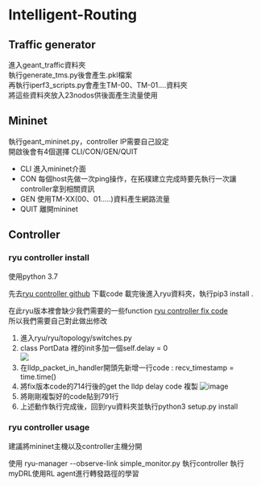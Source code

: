 # Intelligent-Routing
## Traffic generator

進入geant_traffic資料夾  
執行generate_tms.py後會產生.pkl檔案  
再執行iperf3_scripts.py會產生TM-00、TM-01....資料夾  
將這些資料夾放入23nodos供後面產生流量使用


## Mininet

執行geant_mininet.py，controller IP需要自己設定  
開啟後會有4個選擇 CLI/CON/GEN/QUIT
* CLI
進入mininet介面
* CON
每個host先做一次ping操作，在拓樸建立完成時要先執行一次讓controller拿到相關資訊
* GEN
使用TM-XX(00、01.....)資料產生網路流量
* QUIT
離開mininet

## Controller

### ryu controller install

使用python 3.7

先去[ryu controller github](https://github.com/faucetsdn/ryu) 下載code
載完後進入ryu資料夾，執行pip3 install .

在此ryu版本裡會缺少我們需要的一些function  [ryu controller fix code](https://github.com/muzixing/ryu/blob/master/ryu/topology/switches.py)  
所以我們需要自己對此做出修改

1. 進入ryu/ryu/topology/switches.py
2. class PortData 裡的init多加一個self.delay = 0  
![](https://i.imgur.com/E9RPmRz.png)
3. 在lldp_packet_in_handler開頭先新增一行code : recv_timestamp = time.time()
4. 將fix版本code的714行後的get the lldp delay code 複製
![image](https://user-images.githubusercontent.com/69691891/145552471-a11fbc18-a494-4e34-982c-6e88a861a27a.png)
5. 將剛剛複製好的code貼到791行
6. 上述動作執行完成後，回到ryu資料夾並執行python3 setup.py install

### ryu controller usage

建議將mininet主機以及controller主機分開

使用 ryu-manager --observe-link simple_monitor.py 執行controller
執行myDRL使用RL agent進行轉發路徑的學習




